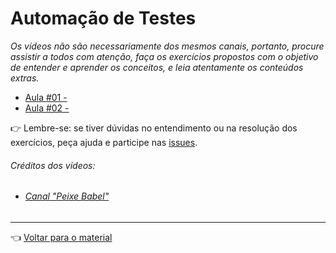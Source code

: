 # Automação de Testes

_Os vídeos não são necessariamente dos mesmos canais, portanto, procure assistir a todos com atenção, faça os exercícios propostos com o objetivo de entender e aprender os conceitos, e leia atentamente os conteúdos extras._

- [Aula #01 - ](aula01/aula.md)
- [Aula #02 - ](aula02/aula.md)

👉 Lembre-se: se tiver dúvidas no entendimento ou na resolução dos exercícios, peça ajuda e participe nas [issues](https://github.com/cwi-reset/edicao-04-level-1/issues).

###### _Créditos dos vídeos:_
 - ###### [Canal "Peixe Babel"](https://www.youtube.com/channel/UCqB90BBr6eNRaJl-kl30Xxw)
  
---

👈 [Voltar para o material](../material.md)